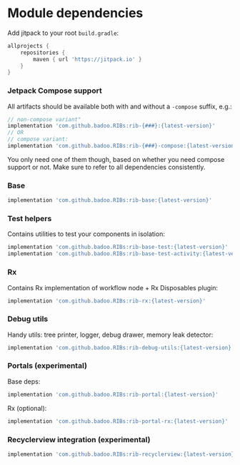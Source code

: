 # Module dependencies

Add jitpack to your root `build.gradle`:
```groovy
allprojects {
    repositories {
        maven { url 'https://jitpack.io' }
    }
}
```

### Jetpack Compose support

All artifacts should be available both with and without a `-compose` suffix, e.g.:

```groovy
// non-compose variant"
implementation 'com.github.badoo.RIBs:rib-{###}:{latest-version}'
// OR
// compose variant:
implementation 'com.github.badoo.RIBs:rib-{###}-compose:{latest-version}' 
```

You only need one of them though, based on whether you need compose support or not. 
Make sure to refer to all dependencies consistently.

### Base
```groovy
implementation 'com.github.badoo.RIBs:rib-base:{latest-version}'
```

### Test helpers
Contains utilities to test your components in isolation:
```groovy
implementation 'com.github.badoo.RIBs:rib-base-test:{latest-version}'
implementation 'com.github.badoo.RIBs:rib-base-test-activity:{latest-version}'
```

### Rx
Contains Rx implementation of workflow node + Rx Disposables plugin:
```groovy
implementation 'com.github.badoo.RIBs:rib-rx:{latest-version}'
```

### Debug utils
Handy utils: tree printer, logger, debug drawer, memory leak detector:
```groovy
implementation 'com.github.badoo.RIBs:rib-debug-utils:{latest-version}'
```

### Portals (experimental)
Base deps:
```groovy
implementation 'com.github.badoo.RIBs:rib-portal:{latest-version}'
```
Rx (optional):
```groovy
implementation 'com.github.badoo.RIBs:rib-portal-rx:{latest-version}'
```

### Recyclerview integration (experimental)
```groovy
implementation 'com.github.badoo.RIBs:rib-recyclerview:{latest-version}'
```


